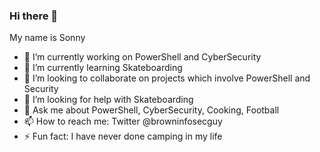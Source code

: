 ### Hi there 👋
My name is Sonny

- 🔭 I’m currently working on PowerShell and CyberSecurity
- 🌱 I’m currently learning Skateboarding
- 👯 I’m looking to collaborate on projects which involve PowerShell and Security
- 🤔 I’m looking for help with Skateboarding
- 💬 Ask me about PowerShell, CyberSecurity, Cooking, Football
- 📫 How to reach me: Twitter @browninfosecguy
- ⚡ Fun fact: I have never done camping in my life

